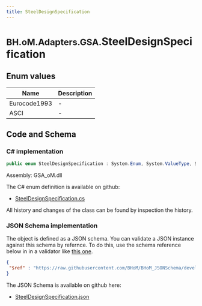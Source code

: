 ```yaml
---
title: SteelDesignSpecification
---
```


# <small>BH.oM.Adapters.GSA.</small>**SteelDesignSpecification**



## Enum values

| Name            | Description                                                    |
|-----------------|----------------------------------------------------------------|
| Eurocode1993 |  -  |
| ASCI |  -  |


## Code and Schema

### C# implementation

``` C# title="C#"
public enum SteelDesignSpecification : System.Enum, System.ValueType, System.IComparable, System.ISpanFormattable, System.IFormattable, System.IConvertible
```

Assembly: GSA_oM.dll

The C# enum definition is available on github:

- [SteelDesignSpecification.cs](https://github.com/BHoM/GSA_Toolkit/blob/develop/GSA_oM/Enum\SteelDesignSpecification.cs)

All history and changes of the class can be found by inspection the history.
### JSON Schema implementation

The object is defined as a JSON schema. You can validate a JSON instance against this schema by refernce. To do this, use the schema reference below in in a validator like [this one](https://www.jsonschemavalidator.net/).

``` json title="JSON Schema"
{
 "$ref" : "https://raw.githubusercontent.com/BHoM/BHoM_JSONSchema/develop/GSA_oM/SteelDesignSpecification.json"
}
```

The JSON Schema is available on github here:

- [SteelDesignSpecification.json](https://github.com/BHoM/BHoM_JSONSchema/blob/develop/GSA_oM/SteelDesignSpecification.json)
